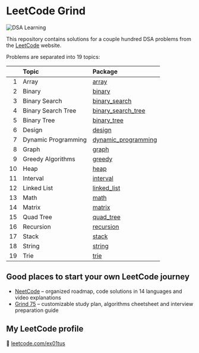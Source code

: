 # LeetCode Grind

![DSA Learning](https://img.shields.io/badge/DSA-Learning-blue?style=for-the-badge&logo=leetcode)

This repository contains solutions for a couple hundred DSA problems from the [LeetCode](https://leetcode.com/)
website.

Problems are separated into 19 topics:

|    | Topic               | Package                                        |
|---:|:--------------------|:-----------------------------------------------|
|  1 | Array               | [array](src/array)                             |
|  2 | Binary              | [binary](src/binary)                           |
|  3 | Binary Search       | [binary_search](src/binary_search)             |
|  4 | Binary Search Tree  | [binary_search_tree](src/binary_search_tree)   |
|  5 | Binary Tree         | [binary_tree](src/binary_tree)                 |
|  6 | Design              | [design](src/design)                           |
|  7 | Dynamic Programming | [dynamic_programming](src/dynamic_programming) |
|  8 | Graph               | [graph](src/graph)                             |
|  9 | Greedy Algorithms   | [greedy](src/greedy)                           |
| 10 | Heap                | [heap](src/heap)                               |
| 11 | Interval            | [interval](src/interval)                       |
| 12 | Linked List         | [linked_list](src/linked_list)                 |
| 13 | Math                | [math](src/math)                               |
| 14 | Matrix              | [matrix](src/matrix)                           |
| 15 | Quad Tree           | [quad_tree](src/quad_tree)                     |
| 16 | Recursion           | [recursion](src/recursion)                     |
| 17 | Stack               | [stack](src/stack)                             |
| 18 | String              | [string](src/string)                           |
| 19 | Trie                | [trie](src/trie)                               |

## Good places to start your own LeetCode journey

- [NeetCode](https://neetcode.io/) – organized roadmap, code solutions in 14 languages and video explanations
- [Grind 75](https://www.techinterviewhandbook.org/grind75) – customizable study plan, algorithms cheetsheet and interview preparation guide

## My LeetCode profile

🚀 [leetcode.com/ex01tus](https://leetcode.com/ex01tus)
